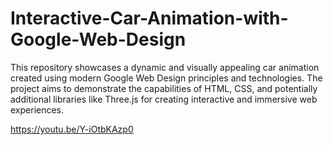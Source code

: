 # Interactive-Car-Animation-with-Google-Web-Design
This repository showcases a dynamic and visually appealing car animation created using modern Google Web Design principles and technologies. The project aims to demonstrate the capabilities of HTML, CSS, and potentially additional libraries like Three.js for creating interactive and immersive web experiences.


https://youtu.be/Y-iOtbKAzp0
